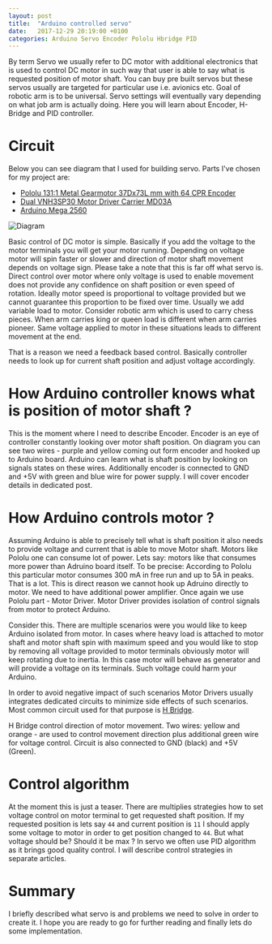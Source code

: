 ```yaml
---
layout: post
title:  "Arduino controlled servo"
date:   2017-12-29 20:19:00 +0100
categories: Arduino Servo Encoder Pololu Hbridge PID
---
```


By term Servo we usually refer to DC motor with additional electronics that is
used to control DC motor in such way that user is able to say what is requested
position of motor shaft. You can buy pre built servos but these servos usually
are targeted for particular use i.e. avionics etc. Goal of robotic arm is to be
universal. Servo settings will eventually vary depending on what job arm is
actually doing. Here you will learn about Encoder, H-Bridge and PID controller. 

# Circuit

Below you can see diagram that I used for building servo. Parts I've chosen for
my project are:
 - [Pololu 131:1 Metal Gearmotor 37Dx73L mm with 64 CPR Encoder](https://www.pololu.com/product/2827)
 - [Dual VNH3SP30 Motor Driver Carrier MD03A](https://www.pololu.com/product/707)
 - [Arduino Mega 2560](https://store.arduino.cc/usa/arduino-mega-2560-rev3)

![Diagram](https://leszek-wojcik.github.io/robobo/images/Servo_ArduinoMega.jpg)

Basic control of DC motor is simple. Basically if you add the voltage to the motor
terminals you will get your motor running. Depending on voltage motor will spin
faster or slower and direction of motor shaft movement depends on voltage sign.
Please take a note that this is far off what servo is. Direct control over
motor where only voltage is used to enable movement does not provide any
confidence on shaft position or even speed of rotation. Ideally motor speed is
proportional to voltage provided but we cannot guarantee this proportion to be
fixed over time. Usually we add variable load to motor. Consider robotic arm
which is used to carry chess pieces. When arm carries king or queen load is
different when arm carries pioneer. Same voltage applied to motor in these
situations leads to different movement at the end. 

That is a reason we need a feedback based control. Basically controller needs
to look up for current shaft position and adjust voltage accordingly. 

# How Arduino controller knows what is position of motor shaft ?

This is the moment where I need to describe Encoder. Encoder is an eye of
controller constantly looking over motor shaft position. On diagram you can see
two wires - purple and yellow coming out form encoder and hooked up to Arduino
board. Arduino can learn what is shaft position by looking on signals states on
these wires. Additionally encoder is connected to GND and +5V with green and
blue wire for power supply. I will cover encoder details in dedicated post.

# How Arduino controls motor ?

Assuming Arduino is able to precisely tell what is shaft position it also needs
to provide voltage and current that is able to move Motor shaft. Motors like
Pololu one can consume lot of power. Lets say: motors like that consumes more
power than Adruino board itself. To be precise: According to Pololu this
particular motor consumes 300 mA in free run and up to 5A in peaks. That is a
lot. This is direct reason we cannot hook up Adruino directly to motor. We need
to have additional power amplifier. Once again we use Pololu part - Motor
Driver. Motor Driver provides isolation of control signals from motor to
protect Arduino. 

Consider this. There are multiple scenarios were you would like to keep Arduino
isolated from motor. In cases where heavy load is attached to motor shaft and
motor shaft spin with maximum speed and you would like to stop by removing all
voltage provided to motor terminals obviously motor will keep rotating due to
inertia. In this case motor will behave as generator and will provide a voltage
on its terminals. Such voltage could harm your Arduino. 

In order to avoid negative impact of such scenarios Motor Drivers usually
integrates dedicated circuits to minimize side effects of such scenarios.  Most
common circuit used for that purpose is [H
Bridge](https://en.wikipedia.org/wiki/H_bridge).

H Bridge control direction of motor movement. Two wires: yellow and orange -
are used to control movement direction plus additional green wire for voltage
control. Circuit is also connected to GND (black) and +5V (Green).

# Control algorithm
At the moment this is just a teaser. There are multiplies strategies how to set
voltage control on motor terminal to get requested shaft position. If my
requested position is lets say `44` and current position is `11` I should apply
some voltage to motor in order to get position changed to `44`.  But what
voltage should be? Should it be max ? In servo we often use PID algorithm as it
brings good quality control. I will describe control strategies in separate articles.

# Summary
I briefly described what servo is and problems we need to solve in order to
create it. I hope you are ready to go for further reading and finally lets do
some implementation. 
 
